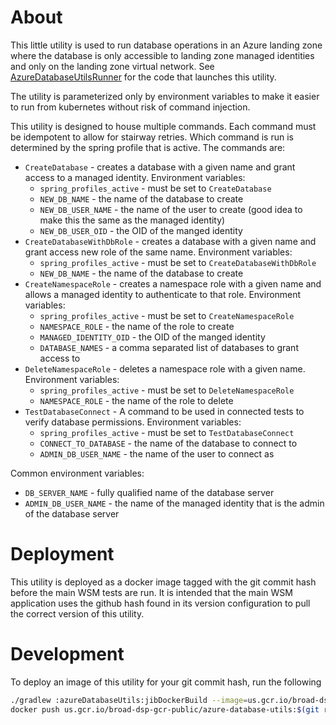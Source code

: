 # About
This little utility is used to run database operations in an Azure landing zone where the 
database is only accessible to landing zone managed identities and only on the
landing zone virtual network. See [AzureDatabaseUtilsRunner](../service/src/main/java/bio/terra/workspace/service/resource/controlled/cloud/azure/database/AzureDatabaseUtilsRunner.java)
for the code that launches this utility.

The utility is parameterized only by environment variables to make it easier to run from kubernetes
without risk of command injection.

This utility is designed to house multiple commands. 
Each command must be idempotent to allow for stairway retries. 
Which command is run is determined by the spring profile that is active. The commands are:
* `CreateDatabase` - creates a database with a given name and grant access to a managed identity. Environment variables:
  * `spring_profiles_active` - must be set to `CreateDatabase`
  * `NEW_DB_NAME` - the name of the database to create
  * `NEW_DB_USER_NAME` - the name of the user to create (good idea to make this the same as the managed identity)
  * `NEW_DB_USER_OID` - the OID of the manged identity
* `CreateDatabaseWithDbRole` - creates a database with a given name and grant access new role of the same name. Environment variables:
  * `spring_profiles_active` - must be set to `CreateDatabaseWithDbRole`
  * `NEW_DB_NAME` - the name of the database to create
* `CreateNamespaceRole` - creates a namespace role with a given name and allows a managed identity to authenticate to that role. Environment variables:
  * `spring_profiles_active` - must be set to `CreateNamespaceRole`
  * `NAMESPACE_ROLE` - the name of the role to create
  * `MANAGED_IDENTITY_OID` - the OID of the manged identity
  * `DATABASE_NAMES` - a comma separated list of databases to grant access to
* `DeleteNamespaceRole` - deletes a namespace role with a given name. Environment variables:
  * `spring_profiles_active` - must be set to `DeleteNamespaceRole`
  * `NAMESPACE_ROLE` - the name of the role to delete
* `TestDatabaseConnect` - A command to be used in connected tests to verify database permissions. Environment variables:
  * `spring_profiles_active` - must be set to `TestDatabaseConnect`
  * `CONNECT_TO_DATABASE` - the name of the database to connect to
  * `ADMIN_DB_USER_NAME` - the name of the user to connect as

Common environment variables:
* `DB_SERVER_NAME` - fully qualified name of the database server
* `ADMIN_DB_USER_NAME` - the name of the managed identity that is the admin of the database server

# Deployment
This utility is deployed as a docker image tagged with the git commit hash before the main WSM
tests are run. It is intended that the main WSM application uses the github hash found in its
version configuration to pull the correct version of this utility.

# Development
To deploy an image of this utility for your git commit hash, run the following
```bash
./gradlew :azureDatabaseUtils:jibDockerBuild --image=us.gcr.io/broad-dsp-gcr-public/azure-database-utils:$(git rev-parse HEAD) -Djib.console=plain
docker push us.gcr.io/broad-dsp-gcr-public/azure-database-utils:$(git rev-parse HEAD) 
```
